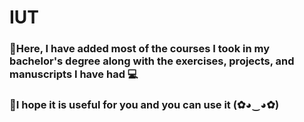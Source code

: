 # IUT

### 🔸Here, I have added most of the courses I took in my bachelor's degree along with the exercises, projects, and manuscripts I have had 💻

### 🔸I hope it is useful for you and you can use it (✿◕‿◕✿)
